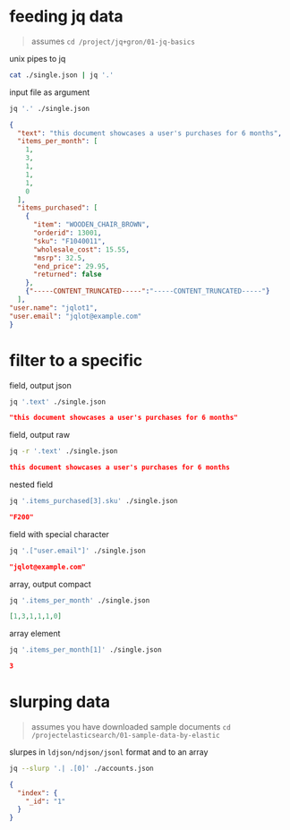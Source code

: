 # feeding jq data
> assumes `cd /project/jq+gron/01-jq-basics`

unix pipes to jq
```bash
cat ./single.json | jq '.'
```
input file as argument
```bash
jq '.' ./single.json
```
```json
{
  "text": "this document showcases a user's purchases for 6 months",
  "items_per_month": [
    1,
    3,
    1,
    1,
    1,
    0
  ],
  "items_purchased": [
    {
      "item": "WOODEN_CHAIR_BROWN",
      "orderid": 13001,
      "sku": "F1040011",
      "wholesale_cost": 15.55,
      "msrp": 32.5,
      "end_price": 29.95,
      "returned": false
    },
    {"-----CONTENT_TRUNCATED-----":"-----CONTENT_TRUNCATED-----"}
  ],
"user.name": "jqlot1",
"user.email": "jqlot@example.com"
}
```

# filter to a specific
field, output json
```bash
jq '.text' ./single.json
```
```json
"this document showcases a user's purchases for 6 months"
```

field, output raw
```bash
jq -r '.text' ./single.json
```
```json
this document showcases a user's purchases for 6 months
```

nested field
```bash
jq '.items_purchased[3].sku' ./single.json
```
```json
"F200"
```

field with special character
```bash
jq '.["user.email"]' ./single.json
```
```json
"jqlot@example.com"
```

array, output compact
```bash
jq '.items_per_month' ./single.json
```
```json
[1,3,1,1,1,0]
```

array element
```bash
jq '.items_per_month[1]' ./single.json
```
```json
3
```


# slurping data
> assumes you have downloaded sample documents `cd /projectelasticsearch/01-sample-data-by-elastic`

slurpes in `ldjson/ndjson/jsonl` format and to an array
```bash
jq --slurp '.| .[0]' ./accounts.json
```
```json
{
  "index": {
    "_id": "1"
  }
}
```
